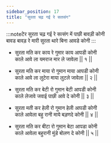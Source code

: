 ```yaml
---
sidebar_position: 17
title: "सुरता चढ़ गई रे सतसंग"
---
```


:::noteटेर
सुरता चढ़ गई रे सत्संग में पाछी बावड़ी कोनी <br/>
बावड बावड़ रे मारी सुरता थारे बिना आवडे कोनी
:::

- सुरता मति कर काय रे गुमार काय आपडी कोनी <br/>
  काले आवे ला यमराज मार ले जावेला || १ ||

- सुरता मति कर माया रो गुमान माया आपडी कोनी <br/>
  काले आवे ला लुटेरा माया लुटले जावेला || २ ||

- सुरता मति कर बेटी रो गुमान बेटी आपडी कोनी <br/>
  काले लेजावे जवाई पाछी आवे दे कोनी || ३ ||

- सुरता मती कर हेली रो गुमान हेली आपडी कोनी <br/>
  काले आवेला बहु रानी माये बड़णदे कोनी || ४ ||

- सुरता मति कर बीटा रो गुमान बेटा आपडा कोनी <br/>
  काले आवेला बहुरानी मुंडे बोलण दे कोनी || ५ ||
